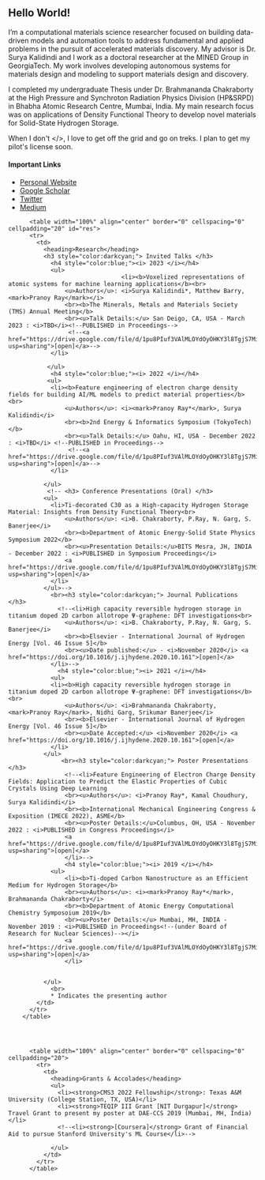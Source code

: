 <h2> Hello World! </h2>

I’m a computational materials science researcher focused on building data-driven models and automation tools to address fundamental and applied problems in the pursuit of accelerated materials discovery. My advisor is Dr. Surya Kalidindi and I work as a doctoral researcher at the MINED Group in GeorgiaTech. My work involves developing autonomous systems for materials design and modeling to support materials design and discovery.

I completed my undergraduate Thesis under Dr. Brahmananda Chakraborty at the High Pressure and Synchroton Radiation Physics Division (HP&SRPD) in Bhabha Atomic Research Centre, Mumbai, India. My main research focus was on applications of Density Functional Theory to develop novel materials for Solid-State Hydrogen Storage.

When I don't </>, I love to get off the grid and go on treks. I plan to get my pilot's license soon.

<h4>Important Links</h4>
<ul>
  <li> <a href="https://pranoy-ray.github.io/">Personal Website</a>
  <li> <a href="https://scholar.google.com/citations?user=SYuG3BUAAAAJ&hl=en&oi=ao">Google Scholar</a>
  <li> <a href="https://twitter.com/aviatorpranoy">Twitter</a>
  <li> <a href="https://pranoyr.medium.com/">Medium</a>
</ul>

          <table width="100%" align="center" border="0" cellspacing="0" cellpadding="20" id="res">
          <tr>
            <td>
              <heading>Research</heading>
              <h3 style="color:darkcyan;"> Invited Talks </h3>
                <h4 style="color:blue;"><i> 2023 </i></h4>
                <ul>
                                    <li><b>Voxelized representations of atomic systems for machine learning applications</b><br>
                    <u>Authors</u>: <i>Surya Kalidindi*, Matthew Barry, <mark>Pranoy Ray</mark></i>
                    <br><b>The Minerals, Metals and Materials Society (TMS) Annual Meeting</b>
                    <br><u>Talk Details:</u> San Deigo, CA, USA - March 2023 : <i>TBD</i><!--PUBLISHED in Proceedings-->
                     <!--<a href="https://drive.google.com/file/d/1pu8PIuf3VAlMLOYdOyOHKY3l8TgjS7Mi/view?usp=sharing">[open]</a>-->
                </li>
                  
               </ul>
                <h4 style="color:blue;"><i> 2022 </i></h4>
               <ul>
                <li><b>Feature engineering of electron charge density fields for building AI/ML models to predict material properties</b> <br>
                    <u>Authors</u>: <i><mark>Pranoy Ray*</mark>, Surya Kalidindi</i>
                    <br><b>2nd Energy & Informatics Symposium (TokyoTech)</b>
                    <br><u>Talk Details:</u> Oahu, HI, USA - December 2022 : <i>TBD</i> <!--PUBLISHED in Proceedings-->
                     <!--<a href="https://drive.google.com/file/d/1pu8PIuf3VAlMLOYdOyOHKY3l8TgjS7Mi/view?usp=sharing">[open]</a>-->
                </li>
                
              </ul>
               <!-- <h3> Conference Presentations (Oral) </h3>
              <ul>
                <li>Ti-decorated C30 as a High-capacity Hydrogen Storage Material: Insights from Density Functional Theory<br>
                    <u>Authors</u>: <i>B. Chakraborty, P.Ray, N. Garg, S. Banerjee</i>
                    <br><b>Department of Atomic Energy-Solid State Physics Symposium 2022</b>
                    <br><u>Presentation Details:</u>BITS Mesra, JH, INDIA - December 2022 : <i>PUBLISHED in Symposium Proceedings</i>
                    <a href="https://drive.google.com/file/d/1pu8PIuf3VAlMLOYdOyOHKY3l8TgjS7Mi/view?usp=sharing">[open]</a>
                </li>
              </ul>-->
                <br><h3 style="color:darkcyan;"> Journal Publications </h3>
                  <!--<li>High capacity reversible hydrogen storage in titanium doped 2D carbon allotrope Ψ-graphene: DFT investigations<br>
                    <u>Authors</u>: <i>B. Chakraborty, P.Ray, N. Garg, S. Banerjee</i>
                    <br><b>Elsevier - International Journal of Hydrogen Energy [Vol. 46 Issue 5]</b>
                    <br><u>Date published:</u> - <i>November 2020</i> <a href="https://doi.org/10.1016/j.ijhydene.2020.10.161">[open]</a>
                </li>-->
                  <h4 style="color:blue;"><i> 2021 </i></h4>
                <ul>
                <li><b>High capacity reversible hydrogen storage in titanium doped 2D carbon allotrope Ψ-graphene: DFT investigations</b><br>
                    <u>Authors</u>: <i>Brahmananda Chakraborty, <mark>Pranoy Ray</mark>, Nidhi Garg, Srikumar Banerjee</i>
                    <br><b>Elsevier - International Journal of Hydrogen Energy [Vol. 46 Issue 5]</b>
                    <br><u>Date Accepted:</u> <i>November 2020</i> <a href="https://doi.org/10.1016/j.ijhydene.2020.10.161">[open]</a>
                </li>
              </ul>
                   <br><h3 style="color:darkcyan;"> Poster Presentations </h3>
                    <!--<li>Feature Engineering of Electron Charge Density Fields: Application to Predict the Elastic Properties of Cubic Crystals Using Deep Learning
                    <br><u>Authors</u>: <i>Pranoy Ray*, Kamal Choudhury, Surya Kalidindi</i>
                    <br><b>International Mechanical Engineering Congress & Exposition (IMECE 2022), ASME</b>
                    <br><u>Poster Details:</u>Columbus, OH, USA - November 2022 : <i>PUBLISHED in Congress Proceedings</i>
                    <a href="https://drive.google.com/file/d/1pu8PIuf3VAlMLOYdOyOHKY3l8TgjS7Mi/view?usp=sharing">[open]</a>
                    </li>-->
                    <h4 style="color:blue;"><i> 2019 </i></h4>
                <ul>
                    <li><b>Ti-doped Carbon Nanostructure as an Efficient Medium for Hydrogen Storage</b>
                    <br><u>Authors</u>: <i><mark>Pranoy Ray*</mark>, Brahmananda Chakraborty</i>
                    <br><b>Department of Atomic Energy Computational Chemistry Symposoium 2019</b>
                    <br><u>Poster Details:</u> Mumbai, MH, INDIA - November 2019 : <i>PUBLISHED in Proceedings<!--(under Board of Research for Nuclear Sciences)--></i>
                    <a href="https://drive.google.com/file/d/1pu8PIuf3VAlMLOYdOyOHKY3l8TgjS7Mi/view?usp=sharing">[open]</a>
                    </li>
                    
                    
              </ul>
                <br>
                * Indicates the presenting author
            </td>
          </tr>
        </table>
            
           
               

          <table width="100%" align="center" border="0" cellspacing="0" cellpadding="20">
            <tr>
              <td>
                <heading>Grants & Accolades</heading>
                <ul>
                  <li><strong>CMS3 2022 Fellowship</strong>: Texas A&M University (College Station, TX, USA)</li>
                  <li><strong>TEQIP III Grant [NIT Durgapur]</strong> Travel Grant to present my poster at DAE-CCS 2019 (Mumbai, MH, India)</li>
                  <!--<li><strong>[Coursera]</strong> Grant of Financial Aid to pursue Stanford University's ML Course</li>-->
    
                </ul>
              </td>
            </tr>
          </table>
